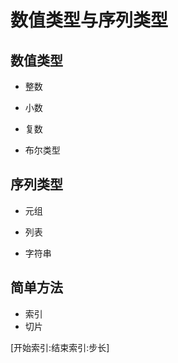 # 数值类型与序列类型

## 数值类型

- 整数

- 小数

- 复数

- 布尔类型

  

## 序列类型

- 元组

- 列表

- 字符串

  

## 简单方法

- 索引
- 切片

[开始索引:结束索引:步长]
